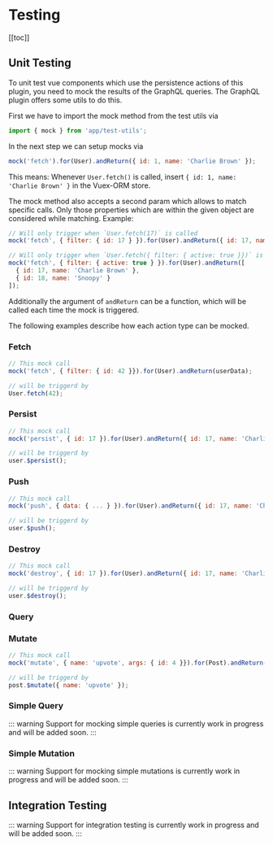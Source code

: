 # Testing

[[toc]]

## Unit Testing

To unit test vue components which use the persistence actions of this plugin, you need to mock
the results of the GraphQL queries. The GraphQL plugin offers some utils to do this.

First we have to import the mock method from the test utils via

```js
import { mock } from 'app/test-utils';
```

In the next step we can setup mocks via

```js
mock('fetch').for(User).andReturn({ id: 1, name: 'Charlie Brown' });
```

This means: Whenever `User.fetch()` is called, insert `{ id: 1, name: 'Charlie Brown' }` in the Vuex-ORM
store.

The mock method also accepts a second param which allows to match specific calls. Only those
properties which are within the given object are considered while matching. Example:

```js
// Will only trigger when `User.fetch(17)` is called 
mock('fetch', { filter: { id: 17 } }).for(User).andReturn({ id: 17, name: 'Charlie Brown' });

// Will only trigger when `User.fetch({ filter: { active: true }})` is called
mock('fetch', { filter: { active: true } }).for(User).andReturn([
  { id: 17, name: 'Charlie Brown' },
  { id: 18, name: 'Snoopy' }
]);
``` 

Additionally the argument of `andReturn` can be a function, which will be called each time the mock
is triggered.

The following examples describe how each action type can be mocked.


### Fetch

```js
// This mock call
mock('fetch', { filter: { id: 42 }}).for(User).andReturn(userData);

// will be triggerd by
User.fetch(42);
```

### Persist

```js
// This mock call
mock('persist', { id: 17 }).for(User).andReturn({ id: 17, name: 'Charlie Brown' });

// will be triggerd by
user.$persist();
```

### Push

```js
// This mock call
mock('push', { data: { ... } }).for(User).andReturn({ id: 17, name: 'Charlie Brown' });

// will be triggerd by
user.$push();
```

### Destroy

```js
// This mock call
mock('destroy', { id: 17 }).for(User).andReturn({ id: 17, name: 'Charlie Brown' });

// will be triggerd by
user.$destroy();
```

### Query



### Mutate

```js
// This mock call
mock('mutate', { name: 'upvote', args: { id: 4 }}).for(Post).andReturn({ ... });

// will be triggerd by
post.$mutate({ name: 'upvote' });
```

### Simple Query

::: warning
Support for mocking simple queries is currently work in progress and will be added soon.
:::

### Simple Mutation

::: warning
Support for mocking simple mutations is currently work in progress and will be added soon.
:::


## Integration Testing

::: warning
Support for integration testing is currently work in progress and will be added soon.
:::
